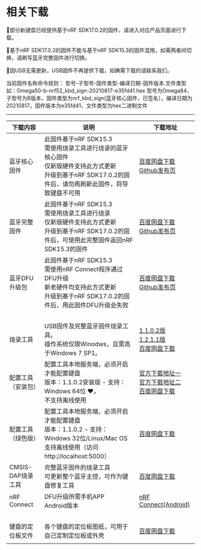 相关下载
==========

📢部分新键盘已经提供基于nRF SDK17.0.2的固件，请进入对应产品页面进行下载。

📢基于nRF SDK17.0.2的固件不能与基于nRF SDK15.3的固件混用，如需两者间切换，请刷写蓝牙完整固件进行切换。

📢因USB无需更新，USB固件不再提供下载，如确需下载的请联系我们。

当前固件名称命令规则：
型号-子型号-固件类型-编译日期-固件版本.文件类型
如：Omega50-b-nrf52_kbd_sign-20210817-e35fd41.hex
型号为Omega84，子型号为B版本，固件类型为nrf_kbd_sign(蓝牙核心固件，已签名），编译日期为20210817，固件版本为e35fd41，文件类型为hex二进制文件

---------------

| 下载内容       | 说明          | 下载地址 |
| ------------|  ------------| ------------ |
| 蓝牙核心固件 | 此固件基于nRF SDK15.3<br>需使用烧录工具进行烧录的蓝牙核心固件<br>仅新版硬件支持此方式更新<br>升级到基于nRF SDK17.0.2的固件后，请勿再刷新此固件，将导致键盘不可用 | <a href="https://eyun.baidu.com/s/3bpVmTzx" class="button2">百度网盘下载</a> </br> <a href="https://github.com/genokolar/nrf52-keyboard/releases" class="button2">Github发布页</a> |
| 蓝牙完整固件 | 此固件基于nRF SDK15.3<br>需使用烧录工具进行烧录<br>仅新版硬件支持此方式更新<br>升级到基于nRF SDK17.0.2的固件后，可使用此完整固件返回nRF SDK15.3的固件 | <a href="https://eyun.baidu.com/s/3ghoXQDX" class="button2">百度网盘下载</a> </br> <a href="https://github.com/genokolar/nrf52-keyboard/releases" class="button2">Github发布页</a> |
| 蓝牙DFU升级包 | 此固件基于nRF SDK15.3<br>需使用nRF Connect程序通过DFU升级<br>新老硬件均支持此方式更新<br>升级到基于nRF SDK17.0.2的固件后，用此固件DFU升级会失败|<a href="https://eyun.baidu.com/s/3jJpXwG2" class="button2">百度网盘下载</a> </br> <a href="https://github.com/genokolar/nrf52-keyboard/releases" class="button2">Github发布页</a>|
| <br>| | |
| 烧录工具 | USB固件及完整蓝牙固件烧录工具。</br>操作系统仅限Winodws，且需高于Windows 7 SP1。 | <a href="http://glab.online/down/wch_nrf_burner_setup_1.1.0.2.exe" class="button">1.1.0.2版</a><br><a href="http://glab.online/down/wch_nrf_burner_setup_1.2.1.1.exe" class="button">1.2.1.1版</a><br> <a href="https://eyun.baidu.com/s/3c2Tjcsg" class="button2">百度网盘下载</a> |
| 配置工具（安装包） | 配置工具本地服务端，必须开启才能配置键盘<br>版本：1.1.0.2安装版 - 支持：Windows 64位 ❤️。<br>不支持离线使用 | <a href="http://glab.online/down/lkb_configurator_setup_1.0.2.0.exe" class="button">官方下载地址一</a><br><a href="http://lotkb.cn/down/lkb_configurator_setup_1.0.2.0.exe" class="button">官方下载地址二</a><br><a href="https://eyun.baidu.com/s/3dmjVfK" class="button2">百度网盘下载</a> |
| 配置工具（绿色版） | 配置工具本地服务端，必须开启才能配置键盘<br>版本：1.1.0.2 - 支持：Windows 32位/Linux/Mac OS<br>支持离线使用（访问http://localhost:5000） | <a href="https://eyun.baidu.com/s/3c3X2Zmw" class="button2">百度网盘下载</a> |
| CMSIS-DAP烧录工具 | 完整蓝牙固件的烧录工具<br> 可更新整个蓝牙主控，可作为键盘修复工具| <a href="https://eyun.baidu.com/s/3smnHnI1" class="button2">百度网盘下载</a> |
| nRF Connect | DFU升级所需手机APP<br>Android版本 |<a href="http://glab.online/down/nRF.Connect.apk" class="button">nRF Connect(Android)</a>|
| <br>| | |
| 键盘的定位板文件 | 各个键盘的定位板图纸，可用于自己定制定位板或外壳 |<a href="https://eyun.baidu.com/s/3kWhhSeb" class="button2">百度网盘下载</a>|
| | | |

